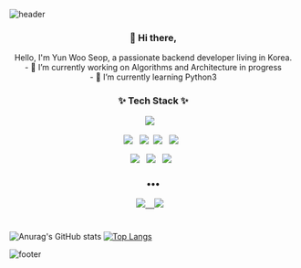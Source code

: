 ![header](https://capsule-render.vercel.app/api?type=wave&color=auto&height=300&section=header&text=wusup%20Yun&fontSize=90)

<h3 align="center"> 👋 Hi there,</h3>

<p align="center">
Hello, I'm Yun Woo Seop, a passionate backend developer living in Korea. <br>
- 🔭 I’m currently working on Algorithms and Architecture in progress <br>
- 🌱 I’m currently learning Python3 <br>
</p>

<h3 align="center">✨ Tech Stack ✨ </h3>
<p align="center">
  <img src="https://img.shields.io/badge/python%20-%2314354C.svg?&style=for-the-badge&logo=python&logoColor=white"/>&nbsp;&nbsp;&nbsp;
</p>
<p align="center">
  <img src="https://img.shields.io/badge/Django-092E20?style=flat-square&logo=Django&logoColor=white"/>&nbsp;&nbsp;
  <img src="https://img.shields.io/badge/Flask-3766AB?style=flat-square&logo=Flask&logoColor=white"/></a>&nbsp 
  <img src="https://img.shields.io/badge/AWS%20-%23FF9900.svg?&style=flat-square&logo=amazon-aws&logoColor=white"/>&nbsp;&nbsp;
  <img src="https://img.shields.io/badge/nginx%20-%23009639.svg?&style=flat-square&logo=nginx&logoColor=white"/>&nbsp;&nbsp;
</p>
<p align="center">
  <img src ="https://img.shields.io/badge/MongoDB-%234ea94b.svg?&style=flat-square&logo=mongodb&logoColor=white"/>&nbsp;&nbsp;
  <img src="https://img.shields.io/badge/Jupyter%20-%23F37626.svg?&style=flat-square&logo=Jupyter&logoColor=white" />&nbsp;&nbsp;
    <img src="https://img.shields.io/badge/Mysql%20-%23326ce5.svg?&style=flat-square&logo=Mysql&logoColor=white" />&nbsp;&nbsp;
</p>

<h3 align="center">•••</h3>
<p align="center" align="right">
  <a target="_blank" href="https://blog.naver.com/yysdntjq"><img src="http://img.shields.io/badge/Blog-green?style=flat-square&logo=NAVER&locoColor=white"</a>&nbsp;&nbsp;&nbsp;
 <a target="_blank" href="mailto:yysdntjq@gmail.com?subject=Hello%20Yun,%20From%20Github"><img src="https://img.shields.io/badge/gmail-%23D14836.svg?&style=flat-square&logo=gmail&logoColor=white" /></a>&nbsp;&nbsp;&nbsp;
</p>
  
#

![Anurag's GitHub stats](https://github-readme-stats.vercel.app/api?username=definity-smileY&show_icons=true&theme=radical)
[![Top Langs](https://github-readme-stats.vercel.app/api/top-langs/?username=definity-smileY&layout=compact)](https://github.com/anuraghazra/github-readme-stats)

![footer](https://capsule-render.vercel.app/api?type=wave&color=auto&height=200&section=footer&text=%20&fontSize=90)
